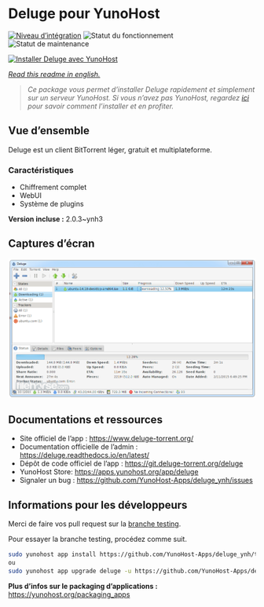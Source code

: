 <!--
N.B.: This README was automatically generated by https://github.com/YunoHost/apps/tree/master/tools/README-generator
It shall NOT be edited by hand.
-->

# Deluge pour YunoHost

[![Niveau d’intégration](https://dash.yunohost.org/integration/deluge.svg)](https://dash.yunohost.org/appci/app/deluge) ![Statut du fonctionnement](https://ci-apps.yunohost.org/ci/badges/deluge.status.svg) ![Statut de maintenance](https://ci-apps.yunohost.org/ci/badges/deluge.maintain.svg)

[![Installer Deluge avec YunoHost](https://install-app.yunohost.org/install-with-yunohost.svg)](https://install-app.yunohost.org/?app=deluge)

*[Read this readme in english.](./README.md)*

> *Ce package vous permet d’installer Deluge rapidement et simplement sur un serveur YunoHost.
Si vous n’avez pas YunoHost, regardez [ici](https://yunohost.org/#/install) pour savoir comment l’installer et en profiter.*

## Vue d’ensemble

Deluge est un client BitTorrent léger, gratuit et multiplateforme.

### Caractéristiques

- Chiffrement complet
- WebUI
- Système de plugins

**Version incluse :** 2.0.3~ynh3

## Captures d’écran

![Capture d’écran de Deluge](./doc/screenshots/screenshot.png)

## Documentations et ressources

* Site officiel de l’app : <https://www.deluge-torrent.org/>
* Documentation officielle de l’admin : <https://deluge.readthedocs.io/en/latest/>
* Dépôt de code officiel de l’app : <https://git.deluge-torrent.org/deluge>
* YunoHost Store: <https://apps.yunohost.org/app/deluge>
* Signaler un bug : <https://github.com/YunoHost-Apps/deluge_ynh/issues>

## Informations pour les développeurs

Merci de faire vos pull request sur la [branche testing](https://github.com/YunoHost-Apps/deluge_ynh/tree/testing).

Pour essayer la branche testing, procédez comme suit.

``` bash
sudo yunohost app install https://github.com/YunoHost-Apps/deluge_ynh/tree/testing --debug
ou
sudo yunohost app upgrade deluge -u https://github.com/YunoHost-Apps/deluge_ynh/tree/testing --debug
```

**Plus d’infos sur le packaging d’applications :** <https://yunohost.org/packaging_apps>